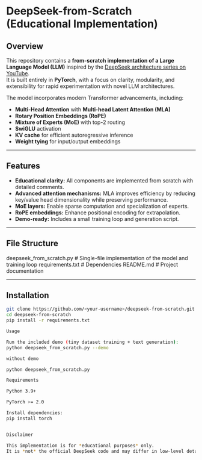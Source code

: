 # DeepSeek-from-Scratch (Educational Implementation)

## Overview
This repository contains a **from-scratch implementation of a Large Language Model (LLM)** inspired by the [DeepSeek architecture series on YouTube](https://www.youtube.com/playlist?list=PLPTV0NXA_ZSiOpKKlHCyOq9lnp-dLvlms).  
It is built entirely in **PyTorch**, with a focus on clarity, modularity, and extensibility for rapid experimentation with novel LLM architectures.

The model incorporates modern Transformer advancements, including:
- **Multi-Head Attention** with **Multi-head Latent Attention (MLA)**
- **Rotary Position Embeddings (RoPE)**
- **Mixture of Experts (MoE)** with top-2 routing
- **SwiGLU** activation
- **KV cache** for efficient autoregressive inference
- **Weight tying** for input/output embeddings

---

## Features
- **Educational clarity:** All components are implemented from scratch with detailed comments.
- **Advanced attention mechanisms:** MLA improves efficiency by reducing key/value head dimensionality while preserving performance.
- **MoE layers:** Enable sparse computation and specialization of experts.
- **RoPE embeddings:** Enhance positional encoding for extrapolation.
- **Demo-ready:** Includes a small training loop and generation script.

---

## File Structure
deepseek_from_scratch.py # Single-file implementation of the model and training loop
requirements.txt # Dependencies
README.md # Project documentation



---

## Installation
```bash
git clone https://github.com/<your-username>/deepseek-from-scratch.git
cd deepseek-from-scratch
pip install -r requirements.txt

Usage

Run the included demo (tiny dataset training + text generation):
python deepseek_from_scratch.py --demo

without demo

python deepseek_from_scratch.py

Requirements

Python 3.9+

PyTorch >= 2.0

Install dependencies:
pip install torch


Disclaimer

This implementation is for *educational purposes* only.
It is *not* the official DeepSeek code and may differ in low-level details.





